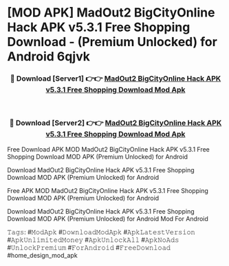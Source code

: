 # [MOD APK] MadOut2 BigCityOnline Hack APK v5.3.1 Free Shopping Download - (Premium Unlocked) for Android 6qjvk



<div align="center">
<h3>🔴 Download [Server1] 👉👉 <a href="https://momento.my/?title=MadOut2_BigCityOnline_Hack_APK_v5.3.1_Free_Shopping_Download">MadOut2 BigCityOnline Hack APK v5.3.1 Free Shopping Download Mod Apk</a></h3><br>

<h3>🔴 Download [Server2] 👉👉 <a href="https://momento.my/?title=MadOut2_BigCityOnline_Hack_APK_v5.3.1_Free_Shopping_Download">MadOut2 BigCityOnline Hack APK v5.3.1 Free Shopping Download Mod Apk</a></h3>
</div>



Free Download APK MOD MadOut2 BigCityOnline Hack APK v5.3.1 Free Shopping Download MOD APK (Premium Unlocked) for Android

Download MadOut2 BigCityOnline Hack APK v5.3.1 Free Shopping Download MOD APK (Premium Unlocked) for Android

Free APK MOD MadOut2 BigCityOnline Hack APK v5.3.1 Free Shopping Download MOD APK (Premium Unlocked) for Android

Download MadOut2 BigCityOnline Hack APK v5.3.1 Free Shopping Download MOD APK (Premium Unlocked) for Android Mod For Android

𝚃𝚊𝚐𝚜: #𝙼𝚘𝚍𝙰𝚙𝚔 #𝙳𝚘𝚠𝚗𝚕𝚘𝚊𝚍𝙼𝚘𝚍𝙰𝚙𝚔 #𝙰𝚙𝚔𝙻𝚊𝚝𝚎𝚜𝚝𝚅𝚎𝚛𝚜𝚒𝚘𝚗 #𝙰𝚙𝚔𝚄𝚗𝚕𝚒𝚖𝚒𝚝𝚎𝚍𝙼𝚘𝚗𝚎𝚢 #𝙰𝚙𝚔𝚄𝚗𝚕𝚘𝚌𝚔𝙰𝚕𝚕 #𝙰𝚙𝚔𝙽𝚘𝙰𝚍𝚜 #𝚄𝚗𝚕𝚘𝚌𝚔𝙿𝚛𝚎𝚖𝚒𝚞𝚖 #𝙵𝚘𝚛𝙰𝚗𝚍𝚛𝚘𝚒𝚍 #𝙵𝚛𝚎𝚎𝙳𝚘𝚠𝚗𝚕𝚘𝚊𝚍 #home_design_mod_apk
